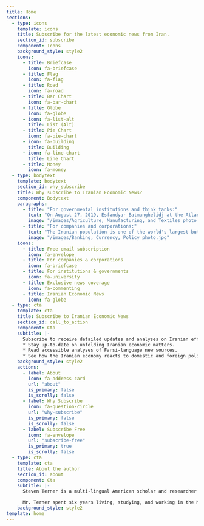```yaml
---
title: Home
sections:
  - type: icons
    template: icons
    title: Subscribe for the latest economic news from Iran.
    section_id: subscribe
    component: Icons
    background_style: style2
    icons:
      - title: Briefcase
        icon: fa-briefcase
      - title: Flag
        icon: fa-flag
      - title: Road
        icon: fa-road
      - title: Bar Chart
        icon: fa-bar-chart
      - title: Globe
        icon: fa-globe
      - icon: fa-list-alt
        title: List (Alt)
      - title: Pie Chart
        icon: fa-pie-chart
      - icon: fa-building
        title: Building
      - icon: fa-line-chart
        title: Line Chart
      - title: Money
        icon: fa-money
  - type: bodytext
    template: bodytext
    section_id: why_subscribe
    title: Why subscribe to Iranian Economic News?
    component: Bodytext
    paragraphs:
      - title: "For governmental institutions and think tanks:"
        text: "On August 27, 2019, Esfandyar Batmanghelidj at the Atlantic Council issued a [report](https://twitter.com/EconomicIranian/status/1174722414938382336) decrying the dearth of understanding of the Iranian economy among European and North American policymakers. He argued that one of the primary results of the international sanctions regime has been to show just how little we understand and are able to anticipate the way the Iranian economy impacts its governmental policies. By tracing and analyzing politico-economic developments in Iran, this newsletter offers timely insight into efforts by Iranian businesses, officials, and international partners to stabilize and expand its economic system."
        image: "/images/Agriculture, Manufacturing, and Textiles photo.jpg"
      - title: "For companies and corporations:"
        text: "The Iranian population is one of the world's largest but its economy is only moderately-developed. In addition to its established energy and agricultural sectors, as well as its budding financial and technology sectors, these circumstances offer unique and lucrative foreign investment opportunities. Although geopolitical tensions, sanctions, and Iran's own complex political and economic circumstances presently stand in the way, international business entities are eager to identify opportunities and prepare their positions to enter the Iranian market in the near term. It is for that reason that this newsletter tracks, reports, and analyses Iran's efforts to develop its market for foreign investment."
        image: "/images/Banking, Currency, Policy photo.jpg"
    icons:
      - title: Free email subscription
        icon: fa-envelope
      - title: For companies & corporations
        icon: fa-briefcase
      - title: For institutions & governments
        icon: fa-university
      - title: Exclusive news coverage
        icon: fa-commenting
      - title: Iranian Economic News
        icon: fa-globe
  - type: cta
    template: cta
    title: Subscribe to Iranian Economic News
    section_id: call_to_action
    component: Cta
    subtitle: |-
      Subscribe to receive detailed updates and analyses on Iranian efforts to tackle international sanctions, political corruption, and mismanagement. Understand how its embattled society is leading its government in efforts to develop what could become one of the world’s most efficient exporters of energy, technology, petrochemicals, pharmaceuticals, agricultural products, and more.
      * Stay up-to-date on unfolding Iranian economic matters.
      * Read accessible analyses of Farsi-language new sources.
      * See how the Iranian economy reacts to domestic and foreign policy.
    background_style: style2
    actions:
      - label: About
        icon: fa-address-card
        url: "about"
        is_primary: false
        is_scrolly: false
      - label: Why Subscribe
        icon: fa-question-circle
        url: "why-subscribe"
        is_primary: false
        is_scrolly: false
      - label: Subscribe Free
        icon: fa-envelope
        url: "subscribe-free"
        is_primary: true
        is_scrolly: false
  - type: cta
    template: cta
    title: About the author
    section_id: about
    component: Cta
    subtitle: |-
      Steven Terner is a multi-lingual American scholar and researcher who has spent more than a decade specializing in socio-political and economic analysis of the Middle East and Central/West Asia, with a focus on Iran. His intent is to serve as a cultural liaison, guiding international business in expanding global markets.

      Mr. Terner spent six years living, studying, and working in the Middle East. His professional experience includes the Jerusalem Post, the Indian Embassy in Israel, and the Atlantic Council and Hudson Institute think tanks in Washington, DC. He holds an MA in Middle East Studies, an MA in Government, and is completing a PhD in Middle East History.
    background_style: style2
template: home
---
```

